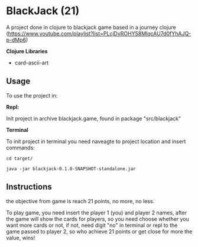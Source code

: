 # BlackJack (21)

A project done in clojure to blackjack game based in a journey clojure (https://www.youtube.com/playlist?list=PLcjDvROHY58MlqcAU7d0fYhAJQ-p-dMp6)

**Clojure Libraries**
- card-ascii-art

## Usage

To use the project in:

**Repl:**

Init project in archive blackjack.game, found in package "src/blackjack"

**Terminal** 

To init project in terminal you need naveagte to project location and insert commands:

`cd target/`

`java -jar blackjack-0.1.0-SNAPSHOT-standalone.jar`

## Instructions

the objective from game is reach 21 points, no more, no less.

To play game, you need insert the player 1 (you) and player 2 names, after the game will show the cards for players, so you need choose whether you want more cards or not, if not, need digit "no" in terminal or repl to the game passed to player 2, so who achieve 21 points or get close for more the value, wins!
